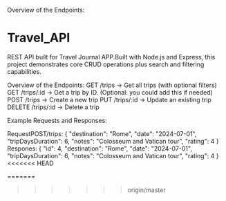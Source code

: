 Overview of the Endpoints:
# Travel_API
REST API built for Travel Journal APP.Built with Node.js and Express, this project demonstrates core CRUD operations plus search and filtering capabilities.

Overview of the Endpoints:
GET /trips → Get all trips (with optional filters)
GET /trips/:id → Get a trip by ID. (Optional: you could add this if needed)
POST /trips → Create a new trip
PUT /trips/:id → Update an existing trip
DELETE /trips/:id → Delete a trip

Example Requests and Responses:

RequestPOST/trips:
{
  "destination": "Rome",
  "date": "2024-07-01",
  "tripDaysDuration": 6,
  "notes": "Colosseum and Vatican tour",
  "rating": 4
}
Respones:
{
  "id": 4,
  "destination": "Rome",
  "date": "2024-07-01",
  "tripDaysDuration": 6,
  "notes": "Colosseum and Vatican tour",
  "rating": 4
}
<<<<<<< HEAD




=======
>>>>>>> origin/master
